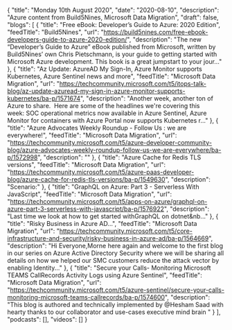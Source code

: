 {
  "title": "Monday 10th August 2020",
  "date": "2020-08-10",
  "description": "Azure content from Build5Nines, Microsoft Data Migration",
  "draft": false,
  "blogs": [
    {
      "title": "Free eBook: Developer’s Guide to Azure: 2020 Edition",
      "feedTitle": "Build5Nines",
      "url": "https://build5nines.com/free-ebook-developers-guide-to-azure-2020-edition/",
      "description": "The new “Developer’s Guide to Azure” eBook published from Microsoft, written by Build5Nines’ own Chris Pietschmann, is your guide to getting started with Microsoft Azure development. This book is a great jumpstart to your jour..."
    },
    {
      "title": "Az Update: AzureAD My Sign-In, Azure Monitor supports Kubernetes, Azure Sentinel news and more",
      "feedTitle": "Microsoft Data Migration",
      "url": "https://techcommunity.microsoft.com/t5/itops-talk-blog/az-update-azuread-my-sign-in-azure-monitor-supports-kubernetes/ba-p/1571674",
      "description": "Another week, another ton of Azure to share.  Here are some of the headlines we're covering this week: SOC operational metrics now available in Azure Sentinel, Azure Monitor for containers with Azure Portal now supports Kubernetes r..."
    },
    {
      "title": "Azure Advocates Weekly Roundup - Follow Us : we are everywhere!",
      "feedTitle": "Microsoft Data Migration",
      "url": "https://techcommunity.microsoft.com/t5/azure-developer-community-blog/azure-advocates-weekly-roundup-follow-us-we-are-everywhere/ba-p/1572998",
      "description": ""
    },
    {
      "title": "Azure Cache for Redis TLS versions",
      "feedTitle": "Microsoft Data Migration",
      "url": "https://techcommunity.microsoft.com/t5/azure-paas-developer-blog/azure-cache-for-redis-tls-versions/ba-p/1549630",
      "description": "Scenario:"
    },
    {
      "title": "GraphQL on Azure: Part 3 - Serverless With JavaScript",
      "feedTitle": "Microsoft Data Migration",
      "url": "https://techcommunity.microsoft.com/t5/apps-on-azure/graphql-on-azure-part-3-serverless-with-javascript/ba-p/1576922",
      "description": "Last time we look at how to get started withGraphQL on dotnet&nb..."
    },
    {
      "title": "Risky Business in Azure AD…",
      "feedTitle": "Microsoft Data Migration",
      "url": "https://techcommunity.microsoft.com/t5/core-infrastructure-and-security/risky-business-in-azure-ad/ba-p/1564669",
      "description": "Hi Everyone,Morne here again and welcome to the first blog in our series on Azure Active Directory Security where we will be sharing all details on how we helped our SMC customers reduce the attack vector by enabling Identity..."
    },
    {
      "title": "Secure your Calls- Monitoring Microsoft TEAMS CallRecords Activity Logs using Azure Sentinel",
      "feedTitle": "Microsoft Data Migration",
      "url": "https://techcommunity.microsoft.com/t5/azure-sentinel/secure-your-calls-monitoring-microsoft-teams-callrecords/ba-p/1574600",
      "description": "This blog is authored and technically implemented by @Hesham Saad with hearty thanks to our collaborator and use-cases executive mind brain "
    }
  ],
  "podcasts": [],
  "videos": []
}